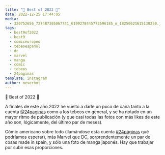```yaml
---
title: "🌟 Best of 2022 🌟"
date: 2022-12-25 17:44:05
media: 
  - 320752656_727487305067741_6199278445773596185_n_18250621615130250.jpg
tags: 
  - best9of2022
  - best9
  - comiceuropeo
  - tebeoespanol
  - dc
  - marvel
  - manga
  - comic
  - tebeos
  - 24paginas
template: instagram
author: neverbot
---
```


🌟 Best of 2022 🌟

A finales de este año 2022 he vuelto a darle un poco de caña tanto a la cuenta [@24paginas](https://instagram.com/24paginas) como a los tebeos en general, y se ha notado en un mayor ritmo de publicación (y que casi todas las fotos con más likes de este año son, lógicamente, del último par de meses).

Cómic americano sobre todo (llamándose esta cuenta [#24páginas](/tags/24paginas) qué podríamos esperar), más Marvel que DC, sorprendentemente un par de cosas made in spain, y sólo una foto de manga japonés. Hay que trabajar por subir esas proporciones.
